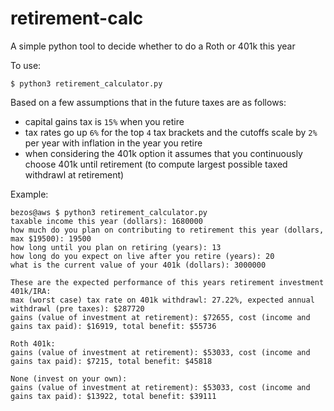 # retirement-calc
A simple python tool to decide whether to do a Roth or 401k this year

To use:
```
$ python3 retirement_calculator.py
```

Based on a few assumptions that in the future taxes are as follows:
* capital gains tax is `15%` when you retire
* tax rates go up `6%` for the top `4` tax brackets and the cutoffs scale by `2%` per year with inflation in the year you retire
* when considering the 401k option it assumes that you continuously choose 401k until retirement (to compute largest possible taxed withdrawl at retirement)

Example:

```
bezos@aws $ python3 retirement_calculator.py
taxable income this year (dollars): 1680000
how much do you plan on contributing to retirement this year (dollars, max $19500): 19500
how long until you plan on retiring (years): 13
how long do you expect on live after you retire (years): 20
what is the current value of your 401k (dollars): 3000000

These are the expected performance of this years retirement investment
401k/IRA:
max (worst case) tax rate on 401k withdrawl: 27.22%, expected annual withdrawl (pre taxes): $287720
gains (value of investment at retirement): $72655, cost (income and gains tax paid): $16919, total benefit: $55736

Roth 401k:
gains (value of investment at retirement): $53033, cost (income and gains tax paid): $7215, total benefit: $45818

None (invest on your own):
gains (value of investment at retirement): $53033, cost (income and gains tax paid): $13922, total benefit: $39111
```